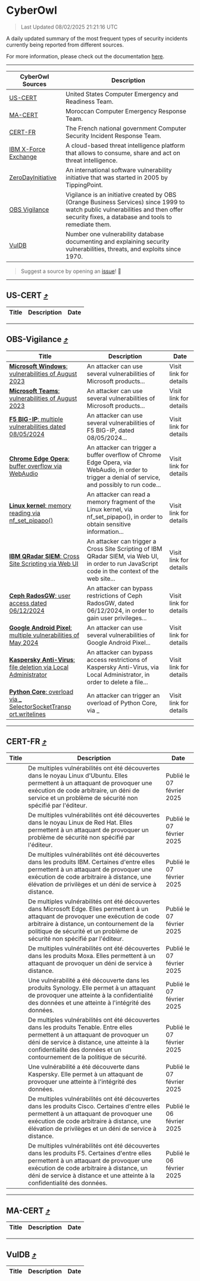 
 <div id='top'></div>

# CyberOwl

 > Last Updated 08/02/2025 21:21:16 UTC
 
 A daily updated summary of the most frequent types of security incidents currently being reported from different sources.
 
 For more information, please check out the documentation [here](./docs/README.md).
 
 ---
 |CyberOwl Sources|Description|
 |---|---|
 |[US-CERT](#us-cert-arrow_heading_up)|United States Computer Emergency and Readiness Team.|
 |[MA-CERT](#ma-cert-arrow_heading_up)|Moroccan Computer Emergency Response Team.|
 |[CERT-FR](#cert-fr-arrow_heading_up)|The French national government Computer Security Incident Response Team.|
 |[IBM X-Force Exchange](#ibmcloud-arrow_heading_up)|A cloud-based threat intelligence platform that allows to consume, share and act on threat intelligence.|
 |[ZeroDayInitiative](#zerodayinitiative-arrow_heading_up)|An international software vulnerability initiative that was started in 2005 by TippingPoint.|
 |[OBS Vigilance](#obs-vigilance-arrow_heading_up)|Vigilance is an initiative created by OBS (Orange Business Services) since 1999 to watch public vulnerabilities and then offer security fixes, a database and tools to remediate them.|
 |[VulDB](#vuldb-arrow_heading_up)|Number one vulnerability database documenting and explaining security vulnerabilities, threats, and exploits since 1970.|
 
 > Suggest a source by opening an [issue](https://github.com/karimhabush/cyberowl/issues)! :raised_hands:
 ---

## US-CERT [:arrow_heading_up:](#cyberowl)

 |Title|Description|Date|
 |---|---|---|
 
 ---

## OBS-Vigilance [:arrow_heading_up:](#cyberowl)

 |Title|Description|Date|
 |---|---|---|
 |[<a href="https://vigilance.fr/vulnerability/Microsoft-Windows-vulnerabilities-of-August-2023-41974" class="noirorange"><b>Microsoft Windows</b>: vulnerabilities of August 2023</a>](https://vigilance.fr/vulnerability/Microsoft-Windows-vulnerabilities-of-August-2023-41974)|An attacker can use several vulnerabilities of Microsoft products...|Visit link for details|
 |[<a href="https://vigilance.fr/vulnerability/Microsoft-Teams-vulnerabilities-of-August-2023-41973" class="noirorange"><b>Microsoft Teams</b>: vulnerabilities of August 2023</a>](https://vigilance.fr/vulnerability/Microsoft-Teams-vulnerabilities-of-August-2023-41973)|An attacker can use several vulnerabilities of Microsoft products...|Visit link for details|
 |[<a href="https://vigilance.fr/vulnerability/F5-BIG-IP-multiple-vulnerabilities-dated-08-05-2024-44228" class="noirorange"><b>F5 BIG-IP</b>: multiple vulnerabilities dated 08/05/2024</a>](https://vigilance.fr/vulnerability/F5-BIG-IP-multiple-vulnerabilities-dated-08-05-2024-44228)|An attacker can use several vulnerabilities of F5 BIG-IP, dated 08/05/2024...|Visit link for details|
 |[<a href="https://vigilance.fr/vulnerability/Chrome-Edge-Opera-buffer-overflow-via-WebAudio-44225" class="noirorange"><b>Chrome  Edge  Opera</b>: buffer overflow via WebAudio</a>](https://vigilance.fr/vulnerability/Chrome-Edge-Opera-buffer-overflow-via-WebAudio-44225)|An attacker can trigger a buffer overflow of Chrome  Edge  Opera, via WebAudio, in order to trigger a denial of service, and possibly to run code...|Visit link for details|
 |[<a href="https://vigilance.fr/vulnerability/Linux-kernel-memory-reading-via-nf-set-pipapo-46191" class="noirorange"><b>Linux kernel</b>: memory reading via nf_set_pipapo()</a>](https://vigilance.fr/vulnerability/Linux-kernel-memory-reading-via-nf-set-pipapo-46191)|An attacker can read a memory fragment of the Linux kernel, via nf_set_pipapo(), in order to obtain sensitive information...|Visit link for details|
 |[<a href="https://vigilance.fr/vulnerability/IBM-QRadar-SIEM-Cross-Site-Scripting-via-Web-UI-45830" class="noirorange"><b>IBM QRadar SIEM</b>: Cross Site Scripting via Web UI</a>](https://vigilance.fr/vulnerability/IBM-QRadar-SIEM-Cross-Site-Scripting-via-Web-UI-45830)|An attacker can trigger a Cross Site Scripting of IBM QRadar SIEM, via Web UI, in order to run JavaScript code in the context of the web site...|Visit link for details|
 |[<a href="https://vigilance.fr/vulnerability/Ceph-RadosGW-user-access-dated-06-12-2024-45829" class="noirorange"><b>Ceph RadosGW</b>: user access dated 06/12/2024</a>](https://vigilance.fr/vulnerability/Ceph-RadosGW-user-access-dated-06-12-2024-45829)|An attacker can bypass restrictions of Ceph RadosGW, dated 06/12/2024, in order to gain user privileges...|Visit link for details|
 |[<a href="https://vigilance.fr/vulnerability/Google-Android-Pixel-multiple-vulnerabilities-of-May-2024-44215" class="noirorange"><b>Google Android  Pixel</b>: multiple vulnerabilities of May 2024</a>](https://vigilance.fr/vulnerability/Google-Android-Pixel-multiple-vulnerabilities-of-May-2024-44215)|An attacker can use several vulnerabilities of Google Android  Pixel...|Visit link for details|
 |[<a href="https://vigilance.fr/vulnerability/Kaspersky-Anti-Virus-file-deletion-via-Local-Administrator-46166" class="noirorange"><b>Kaspersky Anti-Virus</b>: file deletion via Local Administrator</a>](https://vigilance.fr/vulnerability/Kaspersky-Anti-Virus-file-deletion-via-Local-Administrator-46166)|An attacker can bypass access restrictions of Kaspersky Anti-Virus, via Local Administrator, in order to delete a file...|Visit link for details|
 |[<a href="https://vigilance.fr/vulnerability/Python-Core-overload-via-SelectorSocketTransport-writelines-45828" class="noirorange"><b>Python Core</b>: overload via _<wbr>SelectorSocketTransp<wbr>ort.writelines</wbr></wbr></a>](https://vigilance.fr/vulnerability/Python-Core-overload-via-SelectorSocketTransport-writelines-45828)|An attacker can trigger an overload of Python Core, via _|Visit link for details|
 
 ---

## CERT-FR [:arrow_heading_up:](#cyberowl)

 |Title|Description|Date|
 |---|---|---|
 |[](https://www.cert.ssi.gouv.fr/avis/CERTFR-2025-AVI-0108/)|De multiples vulnérabilités ont été découvertes dans le noyau Linux d'Ubuntu. Elles permettent à un attaquant de provoquer une exécution de code arbitraire, un déni de service et un problème de sécurité non spécifié par l'éditeur.|Publié le 07 février 2025|
 |[](https://www.cert.ssi.gouv.fr/avis/CERTFR-2025-AVI-0107/)|De multiples vulnérabilités ont été découvertes dans le noyau Linux de Red Hat. Elles permettent à un attaquant de provoquer un problème de sécurité non spécifié par l'éditeur.|Publié le 07 février 2025|
 |[](https://www.cert.ssi.gouv.fr/avis/CERTFR-2025-AVI-0106/)|De multiples vulnérabilités ont été découvertes dans les produits IBM. Certaines d'entre elles permettent à un attaquant de provoquer une exécution de code arbitraire à distance, une élévation de privilèges et un déni de service à distance.|Publié le 07 février 2025|
 |[](https://www.cert.ssi.gouv.fr/avis/CERTFR-2025-AVI-0105/)|De multiples vulnérabilités ont été découvertes dans Microsoft Edge. Elles permettent à un attaquant de provoquer une exécution de code arbitraire à distance, un contournement de la politique de sécurité et un problème de sécurité non spécifié par l'éditeur.|Publié le 07 février 2025|
 |[](https://www.cert.ssi.gouv.fr/avis/CERTFR-2025-AVI-0104/)|De multiples vulnérabilités ont été découvertes dans les produits Moxa. Elles permettent à un attaquant de provoquer un déni de service à distance.|Publié le 07 février 2025|
 |[](https://www.cert.ssi.gouv.fr/avis/CERTFR-2025-AVI-0103/)|Une vulnérabilité a été découverte dans les produits Synology. Elle permet à un attaquant de provoquer une atteinte à la confidentialité des données et une atteinte à l'intégrité des données.|Publié le 07 février 2025|
 |[](https://www.cert.ssi.gouv.fr/avis/CERTFR-2025-AVI-0102/)|De multiples vulnérabilités ont été découvertes dans les produits Tenable. Entre elles permettent à un attaquant de provoquer un déni de service à distance, une atteinte à la confidentialité des données et un contournement de la politique de sécurité.|Publié le 07 février 2025|
 |[](https://www.cert.ssi.gouv.fr/avis/CERTFR-2025-AVI-0101/)|Une vulnérabilité a été découverte dans Kaspersky. Elle permet à un attaquant de provoquer une atteinte à l'intégrité des données.|Publié le 07 février 2025|
 |[](https://www.cert.ssi.gouv.fr/avis/CERTFR-2025-AVI-0100/)|De multiples vulnérabilités ont été découvertes dans les produits Cisco. Certaines d'entre elles permettent à un attaquant de provoquer une exécution de code arbitraire à distance, une élévation de privilèges et un déni de service à distance.|Publié le 06 février 2025|
 |[](https://www.cert.ssi.gouv.fr/avis/CERTFR-2025-AVI-0099/)|De multiples vulnérabilités ont été découvertes dans les produits F5. Certaines d'entre elles permettent à un attaquant de provoquer une exécution de code arbitraire à distance, un déni de service à distance et une atteinte à la confidentialité des données.|Publié le 06 février 2025|
 
 ---

## MA-CERT [:arrow_heading_up:](#cyberowl)

 |Title|Description|Date|
 |---|---|---|
 
 ---

## VulDB [:arrow_heading_up:](#cyberowl)

 |Title|Description|Date|
 |---|---|---|
 
